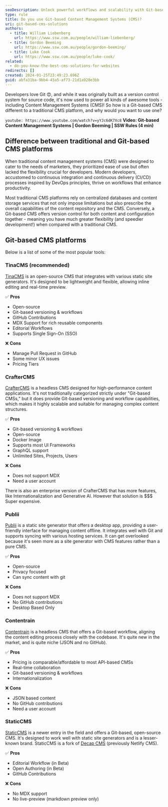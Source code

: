 ```yaml
---
seoDescription: Unlock powerful workflows and scalability with Git-based CMS solutions like TinaCMS, CrafterCMS, Publii, Contentrain, or StaticCMS - perfect for developers seeking flexible content management.
type: rule
title: Do you use Git-based Content Management Systems (CMS)?
uri: git-based-cms-solutions
authors:
  - title: William Liebenberg
    url: https://www.ssw.com.au/people/william-liebenberg/
  - title: Gordon Beeming
    url: https://www.ssw.com.au/people/gordon-beeming/
  - title: Luke Cook
    url: https://www.ssw.com.au/people/luke-cook/
related:
  - do-you-know-the-best-cms-solutions-for-websites
redirects: []
created: 2024-01-25T23:49:23.696Z
guid: abfa31ba-9bb4-43a5-af73-21d1a928e3bb
---
```


Developers love Git 😍, and while it was originally built as a version control system for source code, it's now used to power all kinds of awesome tools - including Content Management Systems (CMS)! So how is a Git-based CMS different to a traditional CMS platform, and why would you want to use one?

<!--endintro-->

`youtube: https://www.youtube.com/watch?v=yYJc6dK7Xc8`
**Video: Git-based Content Management Systems | Gordon Beeming | SSW Rules (4 min)**

## Difference between traditional and Git-based CMS platforms

When traditional content management systems (CMS) were designed to cater to the needs of marketers, they prioritized ease of use but often lacked the flexibility crucial for developers. Modern developers, accustomed to continuous integration and continuous delivery (CI/CD) processes inspired by DevOps principles, thrive on workflows that enhance productivity.

Most traditional CMS platforms rely on centralized databases and content storage services that not only impose limitations but also prescribe the overall capabilities of the content repository and the CMS. Conversely, a Git-based CMS offers version control for both content and configuration together - meaning you have much greater flexibility (and speedier development!) when compared with a traditional CMS.

## Git-based CMS platforms

Below is a list of some of the most popular tools:

### TinaCMS (recommended)

[TinaCMS](https://tina.io/) is an open-source CMS that integrates with various static site generators. It's designed to be lightweight and flexible, allowing inline editing and real-time preview.

✅ **Pros**

* Open-source
* Git-based versioning & workflows
* GitHub Contributions
* MDX Support for rich reusable components
* Editorial Workflows
* Supports Single Sign-On (SSO)

❌ **Cons**

* Manage Pull Request in GitHub
* Some minor UX issues
* Pricing Tiers

### CrafterCMS

[CrafterCMS](https://craftercms.org/) is a headless CMS designed for high-performance content applications. It's not traditionally categorized strictly under "Git-based CMSs," but it does provide Git-based versioning and workflow capabilities, which makes it highly scalable and suitable for managing complex content structures.

✅ **Pros**

* Git-based versioning & workflows
* Open-source
* Docker Image
* Supports most UI Frameworks
* GraphQL support
* Unlimited Sites, Projects, Users

❌ **Cons**

* Does not support MDX
* Need a user account

There is also an enterprise version of CrafterCMS that has more features, like Internationalization and Generative AI. However that solution is $$$ Super expensive.

### Publii

[Publii](https://getpublii.com/) is a static site generator that offers a desktop app, providing a user-friendly interface for managing content offline. It integrates well with Git and supports syncing with various hosting services. It can get overlooked because it's seen more as a site generator with CMS features rather than a pure CMS.

✅ **Pros**

* Open-source
* Privacy focused
* Can sync content with git

❌ **Cons**

* Does not support MDX
* No GitHub contributions
* Desktop Based Only

### Contentrain

[Contentrain](https://contentrain.io/) is a headless CMS that offers a Git-based workflow, aligning the content editing process closely with the codebase. It's quite new in the market, and is quite niche (JSON and no GitHub).

✅ **Pros**

* Pricing is comparable/affordable to most API-based CMSs
* Real-time collaboration
* Git-based versioning & workflows
* Internationalization

❌ **Cons**

* JSON based content
* No GitHub contributions
* Need a user account

### StaticCMS

[StaticCMS](https://www.staticcms.org/) is a newer entry in the field and offers a Git-based, open-source CMS. It's designed to work well with static site generators and is a lesser-known brand. StaticCMS is a fork of [Decap CMS](https://decapcms.org/) (previously Netlify CMS).

✅ **Pros**

* Editorial Workflow (in Beta)
* Open Authoring (in Beta)
* GitHub Contributions

❌ **Cons**

* No MDX support
* No live-preview (markdown preview only)

